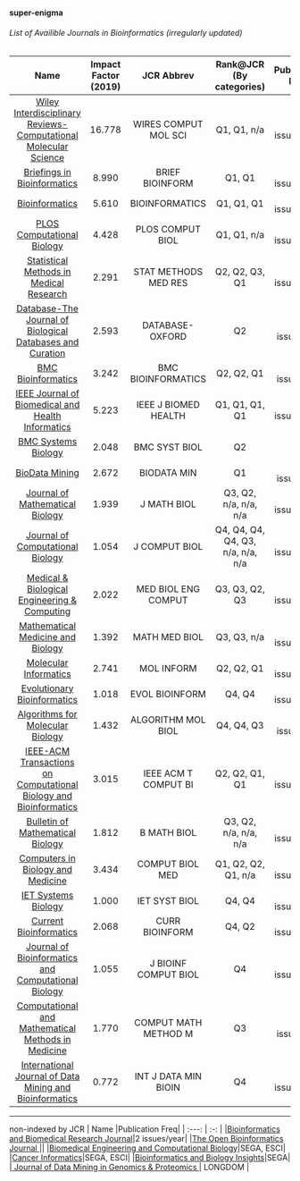 #### super-enigma
###### List of Availible Journals in Bioinformatics (irregularly updated)

| Name | Impact Factor (2019)  | JCR Abbrev | Rank@JCR (By categories)  | Publication Freq |
| :---:   | :-: | :-: |:-: |:-: |
| [Wiley Interdisciplinary Reviews-Computational Molecular Science](https://onlinelibrary.wiley.com/journal/17590884)| 16.778 |        WIRES COMPUT   MOL SCI | Q1, Q1, n/a    | 6 issues/year  | 
| [Briefings in Bioinformatics](https://academic.oup.com/bib)| 8.990  |BRIEF   BIOINFORM      | Q1, Q1         | 6 issues/year  |
| [Bioinformatics](https://academic.oup.com/bioinformatics)     | 5.610  |        BIOINFORMATICS         | Q1, Q1, Q1     | 24 issues/year |
| [PLOS Computational Biology](https://journals.plos.org/ploscompbiol/)| 4.428  | PLOS COMPUT BIOL              | Q1, Q1, n/a    | 12 issues/year |
| [Statistical Methods in Medical Research](https://journals.sagepub.com/home/smm)| 2.291  | STAT METHODS MED RES          | Q2, Q2, Q3, Q1 | 6 issues/year  |
| [Database-The Journal of Biological Databases and Curation](https://academic.oup.com/database)| 2.593  |        DATABASE-OXFORD        | Q2             | 1 issue/year   |
| [BMC Bioinformatics](https://bmcbioinformatics.biomedcentral.com/) | 3.242  | BMC BIOINFORMATICS| Q2, Q2, Q1     | 1 issue/year   |
| [IEEE Journal of Biomedical and Health Informatics](https://ieeexplore.ieee.org/xpl/RecentIssue.jsp?punumber=6221020)| 5.223  |IEEE J BIOMED   HEALTH | Q1, Q1, Q1, Q1 | 6 issues/year  |
| [BMC Systems Biology](https://bmcsystbiol.biomedcentral.com/) | 2.048  |BMC SYST BIOL| Q2||
| [BioData Mining](https://biodatamining.biomedcentral.com/)| 2.672  | BIODATA MIN| Q1 | 1 issue/year |
| [Journal of Mathematical Biology](https://www.springer.com/journal/285)| 1.939 | J MATH BIOL | Q3, Q2, n/a, n/a, n/a | 12 issues/year |
|[Journal of Computational Biology](https://home.liebertpub.com/publications/journal-of-computational-biology/31/overview)|1.054|J COMPUT BIOL |Q4, Q4, Q4, Q4, Q3, n/a, n/a, n/a| 12 issues/year |
|[Medical & Biological Engineering & Computing](https://www.springer.com/journal/11517)| 2.022| MED BIOL ENG COMPUT | Q3, Q3, Q2, Q3 | 12 issues/year|
|[Mathematical Medicine and Biology](https://academic.oup.com/imammb)|1.392 |  MATH MED BIOL | Q3, Q3, n/a |4 issues/year|
|[Molecular Informatics](https://onlinelibrary.wiley.com/journal/18681751)|2.741| MOL INFORM | Q2, Q2, Q1 |12 issues/year |
|[Evolutionary Bioinformatics](https://journals.sagepub.com/home/evb)|1.018|EVOL BIOINFORM| Q4, Q4 | 4 issues/year |
|[Algorithms for Molecular Biology](https://almob.biomedcentral.com/)|1.432| ALGORITHM MOL BIOL |  Q4, Q4, Q3 | 1 issue/year |
|[IEEE-ACM Transactions on Computational Biology and Bioinformatics](https://ieeexplore.ieee.org/xpl/RecentIssue.jsp?punumber=8857)|3.015| IEEE ACM T COMPUT BI | Q2, Q2, Q1, Q1 |6 issues/year  |
|[Bulletin of Mathematical Biology](https://www.springer.com/journal/11538)| 1.812 | B MATH BIOL | Q3, Q2, n/a, n/a, n/a | 8 issues/year  |
|[Computers in Biology and Medicine]( https://www.journals.elsevier.com/computers-in-biology-and-medicine/ )| 3.434 | COMPUT BIOL MED | Q1, Q2, Q2, Q1, n/a |  12 issues/year |
|[IET Systems Biology](https://digital-library.theiet.org/content/journals/iet-syb)| 1.000 | IET SYST BIOL |  Q4, Q4 |  6 issues/year |
|[Current Bioinformatics]( https://benthamscience.com/journal/index.php?journalID=cbio )| 2.068 |  CURR BIOINFORM | Q4, Q2  | 6 issues/year |
|[Journal of Bioinformatics and Computational Biology](https://www.worldscientific.com/worldscinet/jbcb)| 1.055 | J BIOINF COMPUT BIOL | Q4 |   6 issues/year |
|[Computational and Mathematical Methods in Medicine]( https://www.hindawi.com/journals/cmmm/ )| 1.770 | COMPUT MATH METHOD M | Q3 |  1 issue/year  |
|[International Journal of Data Mining and Bioinformatics](https://www.inderscience.com/jhome.php?jcode=ijdmb)| 0.772 | INT J DATA MIN BIOIN | Q4 | 8 issues/year |

--------------------
non-indexed by JCR
| Name |Publication Freq|
| :---:   | :-: | 
|[Bioinformatics and Biomedical Research Journal](http://bbrjournal.com/index.php/bbrj)|2 issues/year|
|[The Open Bioinformatics Journal ](https://openbioinformaticsjournal.com/)||
|[Biomedical Engineering and Computational Biology](https://journals.sagepub.com/home/bec)|SEGA, ESCI|
|[Cancer Informatics](https://journals.sagepub.com/home/cixa)|SEGA, ESCI|
|[Bioinformatics and Biology Insights](https://journals.sagepub.com/home/bbi)|SEGA|
|[ Journal of Data Mining in Genomics & Proteomics ]( https://www.longdom.org/data-mining-in-genomics-proteomics.html )| LONGDOM |
